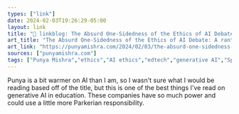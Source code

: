 ```yaml
---
types: ["link"]
date: 2024-02-03T19:26:29-05:00
layout: link
title: "🔗 linkblog: The Absurd One-Sidedness of the Ethics of AI Debate: A rant | Punya Mishra's Web'"
art_title: "The Absurd One-Sidedness of the Ethics of AI Debate: A rant | Punya Mishra's Web"
art_link: "https://punyamishra.com/2024/02/03/the-absurd-one-sidedness-of-the-ethics-of-ai-debate-a-mini-rant/?utm_source=rss&utm_medium=rss&utm_campaign=the-absurd-one-sidedness-of-the-ethics-of-ai-debate-a-mini-rant"
sources: ["punyamishra.com"]
tags: ["Punya Mishra","ethics","AI ethics","edtech","generative AI","Spider-Man","great power great responsibility"]
---
```

Punya is a bit warmer on AI than I am, so I wasn't sure what I would be reading based off of the title, but this is one of the best things I've read on generative AI in education. These companies have so much power and could use a little more Parkerian responsibility.
